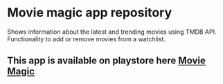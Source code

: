 # Movie magic app repository

Shows information about the latest and trending movies using TMDB API.
Functionality to add or remove movies from a watchlist.

## This app is available on playstore here [Movie Magic](https://play.google.com/store/apps/details?id=com.sujjwal.movie_magic)

